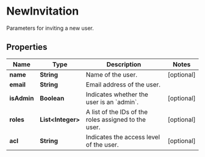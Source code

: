 

# NewInvitation

Parameters for inviting a new user.
## Properties

Name | Type | Description | Notes
------------ | ------------- | ------------- | -------------
**name** | **String** | Name of the user. |  [optional]
**email** | **String** | Email address of the user. | 
**isAdmin** | **Boolean** | Indicates whether the user is an &#x60;admin&#x60;. |  [optional]
**roles** | **List&lt;Integer&gt;** | A list of the IDs of the roles assigned to the user. |  [optional]
**acl** | **String** | Indicates the access level of the user. |  [optional]



